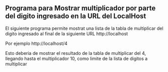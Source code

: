 ## Programa para Mostrar multiplicador por parte del digito ingresado en la URL del LocalHost

El siguiente programa permite mostrat una lista de la tabla de multiplicar del digito ingresado al final de la siguiente URL  http://localhost

Por ejemplo  http://localhost/4

Esto deberia de mostrar el resultado de la tabla de multiplicar del 4, llegando hasta el multiplicador 10, como limite de la lista de digitos a multiplicar

